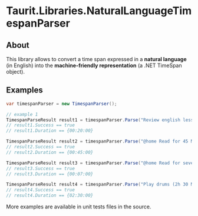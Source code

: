# Taurit.Libraries.NaturalLanguageTimespanParser

## About

This library allows to convert a time span expressed in a **natural language** (in English) into the **machine-friendly representation** (a .NET TimeSpan object).

## Examples

```cs
var timespanParser = new TimespanParser();

// example 1
TimespanParseResult result1 = timespanParser.Parse("Review english lesson @home 20m");
// result1.Success == true
// result1.Duration == {00:20:00}

TimespanParseResult result2 = timespanParser.Parse("@home Read for 45 MINUTES");
// result2.Success == true
// result2.Duration == {00:45:00}

TimespanParseResult result3 = timespanParser.Parse("@home Read for seven minutes");
// result3.Success == true
// result3.Duration == {00:07:00}

TimespanParseResult result4 = timespanParser.Parse("Play drums (2h 30 Min) @home");
// result4.Success == true
// result4.Duration == {02:30:00}
```

More examples are available in unit tests files in the source.